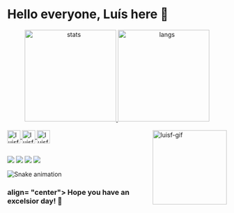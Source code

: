 <h1> Hello everyone, Luís here 💙 </h1>
<div align="center">
  <a href="https://github.com/luisf-csdev">
    <img height=210em alt="stats" src="https://github-readme-stats.vercel.app/api?username=luisf-dev&include_all_commits&count_private=true&show_icons=true&theme=react">
    <img height=210em alt="langs" src="https://github-readme-stats.vercel.app/api/top-langs/?username=luisf-dev&layout=compact&theme=react">
  </a>
</div>

<div style="display: inline_block"><br>
  <a href="https://github.com/luisf-csdev">
    <img align="center" height="30" with="40" alt="luisf-js" src="https://cdn.jsdelivr.net/gh/devicons/devicon/icons/javascript/javascript-original.svg">
    <img align="center" height="30" with="40" alt="luisf-html" src="https://cdn.jsdelivr.net/gh/devicons/devicon/icons/html5/html5-original.svg">
    <img align="center" height="30" with="40" alt="luisf-css" src="https://cdn.jsdelivr.net/gh/devicons/devicon/icons/css3/css3-original.svg">
    <img align="right" alt="luisf-gif" height="170" src= "https://user-images.githubusercontent.com/105379183/168210548-f2f75da7-8a9b-4c4b-aee6-e33e2a8933f3.gif">
    <!--gif credits to @julitronix and to my love that made me this pic-->
  </a>  
</div>

##

<div>
  <a href="mailto:luisf.csdev@gmail.com" target="_blank" rel="noreferrer noopener"> <img src="https://img.shields.io/badge/Gmail-D14836?style=for-the-badge&logo=gmail&logoColor=white"></a>
  <a href="www.linkedin.com/in/luisf-csdev" target="_blank" rel="noreferrer noopener"> <img src="https://img.shields.io/badge/LinkedIn-0077B5?style=for-the-badge&logo=linkedin&logoColor=white"></a>
  <a href="https://www.instagram.com/luisf.csdev/" target="_blank" rel="noreferrer noopener"> <img src="https://img.shields.io/badge/Instagram-E4405F?style=for-the-badge&logo=instagram&logoColor=white"></a>
  <a href="https://twitter.com/luisf_csdev" target="_blank" rel="noreferrer noopener"> <img src="https://img.shields.io/badge/Twitter-1DA1F2?style=for-the-badge&logo=twitter&logoColor=white"></a>
</div>  

![Snake animation](https://github.com/luis-csdev/luisf-csdev/blob/output/github-contribution-grid-snake.svg)

<h3> align= "center"> Hope you have an excelsior day! 🌌</h3>
